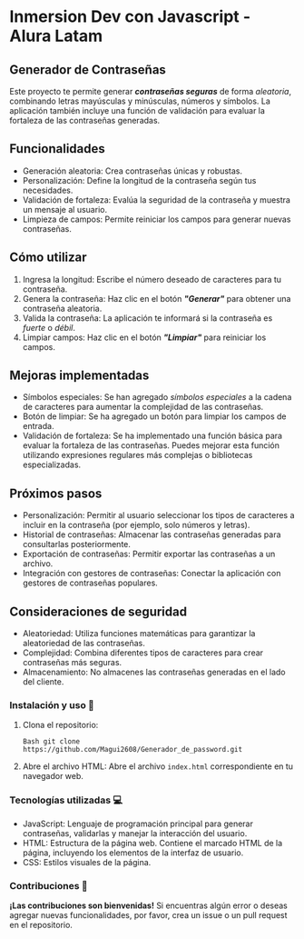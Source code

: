 # Inmersion Dev con Javascript - Alura Latam

## Generador de Contraseñas 
Este proyecto te permite generar _**contraseñas seguras**_ de forma *aleatoria*, combinando letras mayúsculas y minúsculas, números y símbolos. La aplicación también incluye una función de validación para evaluar la fortaleza de las contraseñas generadas.

## Funcionalidades
- Generación aleatoria: Crea contraseñas únicas y robustas.
- Personalización: Define la longitud de la contraseña según tus necesidades.
- Validación de fortaleza: Evalúa la seguridad de la contraseña y muestra un mensaje al usuario.
- Limpieza de campos: Permite reiniciar los campos para generar nuevas contraseñas.

## Cómo utilizar 
1. Ingresa la longitud: Escribe el número deseado de caracteres para tu contraseña.
2. Genera la contraseña: Haz clic en el botón _**"Generar"**_ para obtener una contraseña aleatoria.
3. Valida la contraseña: La aplicación te informará si la contraseña es *fuerte* o *débil*.
4. Limpiar campos: Haz clic en el botón _**"Limpiar"**_ para reiniciar los campos.

## Mejoras implementadas
- Símbolos especiales: Se han agregado *símbolos especiales* a la cadena de caracteres para aumentar la complejidad de las contraseñas.
- Botón de limpiar: Se ha agregado un botón para limpiar los campos de entrada.
- Validación de fortaleza: Se ha implementado una función básica para evaluar la fortaleza de las contraseñas. Puedes mejorar esta función utilizando expresiones regulares más complejas o bibliotecas especializadas.

## Próximos pasos
- Personalización: Permitir al usuario seleccionar los tipos de caracteres a incluir en la contraseña (por ejemplo, solo números y letras).
- Historial de contraseñas: Almacenar las contraseñas generadas para consultarlas posteriormente.
- Exportación de contraseñas: Permitir exportar las contraseñas a un archivo.
- Integración con gestores de contraseñas: Conectar la aplicación con gestores de contraseñas populares.

## Consideraciones de seguridad
- Aleatoriedad: Utiliza funciones matemáticas para garantizar la aleatoriedad de las contraseñas.
- Complejidad: Combina diferentes tipos de caracteres para crear contraseñas más seguras.
- Almacenamiento: No almacenes las contraseñas generadas en el lado del cliente.

### Instalación y uso :wrench:
1. Clona el repositorio:
	```
    Bash git clone https://github.com/Magui2608/Generador_de_password.git
    ```

2.	Abre el archivo HTML: Abre el archivo `index.html` correspondiente en tu navegador web.

### Tecnologías utilizadas :computer:
- JavaScript: Lenguaje de programación principal para generar contraseñas, validarlas y manejar la interacción del usuario.
- HTML: Estructura de la página web. Contiene el marcado HTML de la página, incluyendo los elementos de la interfaz de usuario.
- CSS: Estilos visuales de la página.

### Contribuciones :sparkler:
**¡Las contribuciones son bienvenidas!** Si encuentras algún error o deseas agregar nuevas funcionalidades, por favor, crea un issue o un pull request en el repositorio.
